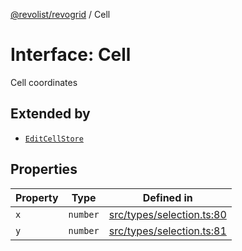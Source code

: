 [@revolist/revogrid](README.md) / Cell

# Interface: Cell

Cell coordinates

## Extended by

- [`EditCellStore`](Interface.EditCellStore.md)

## Properties

| Property | Type | Defined in |
| ------ | ------ | ------ |
| `x` | `number` | [src/types/selection.ts:80](https://github.com/revolist/revogrid/blob/74012ec30398bf39d0acc929bd7f7963856aba4e/src/types/selection.ts#L80) |
| `y` | `number` | [src/types/selection.ts:81](https://github.com/revolist/revogrid/blob/74012ec30398bf39d0acc929bd7f7963856aba4e/src/types/selection.ts#L81) |
